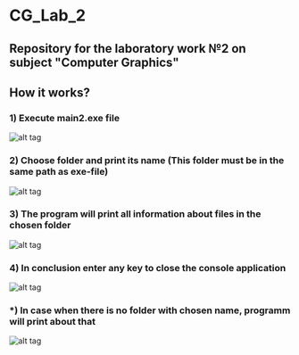 # CG_Lab_2
## Repository for the laboratory work №2 on subject "Computer Graphics"
## How it works?
### 1) Execute main2.exe file
![alt tag](https://a.radikal.ru/a26/2103/18/b85d93c40460.png "Execute main2.exe file")​
### 2) Choose folder and print its name (This folder must be in the same path as exe-file)
![alt tag](https://c.radikal.ru/c01/2103/ad/e60ccb10a117.png "Choose folder and print its name (This folder must be in the same path as exe-file)")​
### 3) The program will print all information about files in the chosen folder
![alt tag](https://a.radikal.ru/a41/2103/12/5701dbab4345.png "The program will print all information about files in the chosen folder")​
### 4) In conclusion enter any key to close the console application
![alt tag](https://c.radikal.ru/c14/2103/fc/bf8655906f11.png "In conclusion enter any key to close the console application")​
### *) In case when there is no folder with chosen name, programm will print about that
![alt tag](https://b.radikal.ru/b09/2103/1d/148339bef508.png "In case when there is no folder with chosen name, programm will print about that")​

